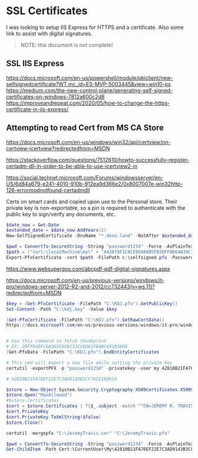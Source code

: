 # SSL Certificates
I was looking to setup IIS Express for HTTPS and a certificate. Also some link to assist with digital signatures.

> NOTE: this document is not complete!



## SSL IIS Express
https://docs.microsoft.com/en-us/powershell/module/pkiclient/new-selfsignedcertificate?WT.mc_id=ES-MVP-5003445&view=win10-ps  
https://medium.com/the-new-control-plane/generating-self-signed-certificates-on-windows-7812a600c2d8  
https://improveandrepeat.com/2020/05/how-to-change-the-https-certificate-in-iis-express/  

## Attempting to read Cert from MS CA Store
https://docs.microsoft.com/en-us/windows/win32/api/certview/nn-certview-icertview?redirectedfrom=MSDN  

https://stackoverflow.com/questions/7512610/howto-successfully-register-certadm-dll-in-order-to-be-able-to-use-icertview2-in  

https://social.technet.microsoft.com/Forums/windowsserver/en-US/6d84a679-e241-4010-910b-912ea9d366e2/0x8007007e-win32http-126-errormodnotfound-certadmdll  

Certs on smart cards and copied upon use to the Personal store. Their private key is non-exportable, so a pin is
required to authenticate with the public key to sign/verify any documents, etc.

```powershell
$date_now = Get-Date
$extended_date = $date_now.AddYears(2)
New-SelfSignedCertificate -DnsName "*.deno.land" -NotAfter $extended_date -KeyAlgorithm RSA -KeyLength 2048 -CertStoreLocation "cert:LocalMachine\My"

$pwd = ConvertTo-SecureString -String "password1234" -Force -AsPlainText
$path = ("cert:\localMachine\my\" + "A43879F1C8CEE69A805FB3DFF0664A39C78349B4")
Export-PfxCertificate -cert $path -FilePath c:\selfsigned.pfx -Password $pwd
```


https://www.websupergoo.com/abcpdf-pdf-digital-signatures.aspx  

https://docs.microsoft.com/en-us/previous-versions/windows/it-pro/windows-server-2012-R2-and-2012/cc732443(v=ws.11)?redirectedfrom=MSDN  

```powershell
$key = (Get-PfxCertificate -FilePath "C:\KDJ.pfx").GetPublicKey()
Set-Content -Path "C:\kdj.key" -Value $key

(Get-PfxCertificate -FilePath "C:\KDJ.pfx").GetRawCertData()
https://docs.microsoft.com/en-us/previous-versions/windows/it-pro/windows-server-2012-R2-and-2012/cc732443(v=ws.11)?redirectedfrom=MSDN  


# Use this command to fetch thumbprint
# EX: 20FF94DFC6A365F66B232CC6D61FEA8C691B3808
(Get-PfxData -FilePath "C:\KDJ.pfx").EndEntityCertificates

# This cmd will export a new file while setting the private key
certutil -exportPFX -p "password1234" -privatekey -user my 42810B21FA76EF22E7C3AD9143B3CF7ACE160614 C:\deploy\JeremyTravis.pfx

# 42810B21FA76EF22E7C3AD9143B3CF7ACE160614

$store = New-Object System.Security.Cryptography.X509Certificates.X509Store([System.Security.Cryptography.X509Certificates.StoreName]::My,"CurrentUser") #LocalMachine
$store.Open("MaxAllowed")
#$store.Certificates
$cert = $store.Certificates | ?{$_.subject -match "^CN=JEREMY R. TRAVIS"}
$cert.PrivateKey
$cert.PrivateKey.ToXmlString($false)
$store.Close()

certutil -mergepfx "C:\JeremyTravis.cer" "C:\JeremyTravis.pfx"

$pwd = ConvertTo-SecureString -String "password1234" -Force -AsPlainText
Get-ChildItem -Path Cert:\CurrentUser\My\42810B21FA76EF22E7C3AD9143B3CF7ACE160614 | Export-PfxCertificate -FilePath "C:\JT.pfx" -Password $pwd
```

